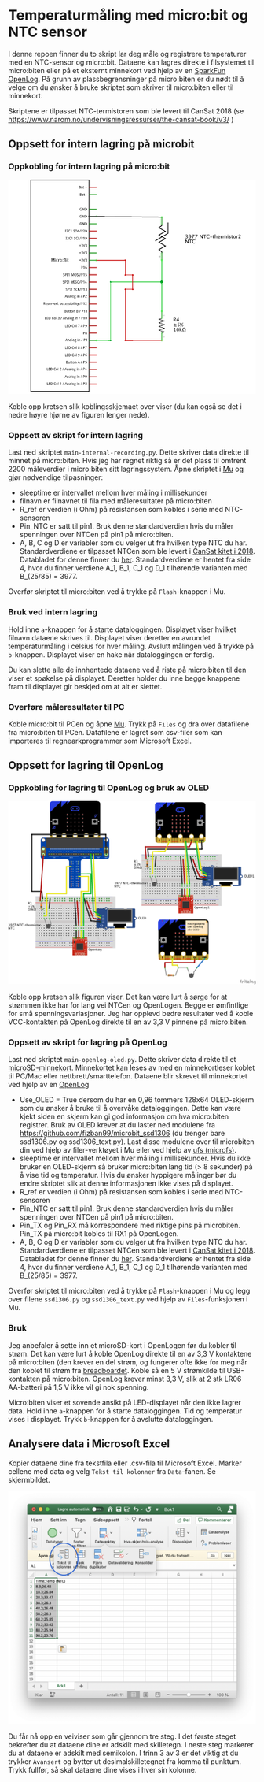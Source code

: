 # Temperaturmåling med micro:bit og NTC sensor

I denne repoen finner du to skript lar deg måle og registrere temperaturer med en NTC-sensor og micro:bit. Dataene kan lagres direkte i filsystemet til micro:biten eller på et eksternt minnekort ved hjelp av en [SparkFun OpenLog](https://learn.sparkfun.com/tutorials/openlog-hookup-guide). På grunn av plassbegrensninger på micro:biten er du nødt til å velge om du ønsker å bruke skriptet som skriver til micro:biten eller til minnekort.

Skriptene er tilpasset NTC-termistoren som ble levert til CanSat 2018 (se <https://www.narom.no/undervisningsressurser/the-cansat-book/v3/> )

## Oppsett for intern lagring på microbit

### Oppkobling for intern lagring på micro:bit

![Fritzing schematic](microbit-ntc-schem.png)

Koble opp kretsen slik koblingsskjemaet over viser (du kan også se det i nedre høyre hjørne av figuren lenger nede).

### Oppsett av skript for intern lagring

Last ned skriptet `main-internal-recording.py`. Dette skriver data direkte til minnet på micro:biten. Hvis jeg har regnet riktig så er det plass til omtrent 2200 måleverdier i micro:biten sitt lagringssystem. Åpne skriptet i [Mu](https://codewith.mu/en/) og gjør nødvendige tilpasninger:

- sleeptime er intervallet mellom hver måling i millisekunder
- filnavn er filnavnet til fila med måleresultater på micro:biten
- R_ref er verdien (i Ohm) på resistansen som kobles i serie med NTC-sensoren
- Pin_NTC er satt til pin1. Bruk denne standardverdien hvis du måler spenningen over NTCen på pin1 på micro:biten.
- A, B, C og D er variabler som du velger ut fra hvilken type NTC du har. Standardverdiene er tilpasset NTCen som ble levert i [CanSat kitet i 2018](https://www.narom.no/undervisningsressurser/the-cansat-book/v3/). Databladet for denne finner du [her](https://www.vishay.com/docs/29049/ntcle100.pdf). Standardverdiene er hentet fra side 4, hvor du finner verdiene A_1, B_1, C_1 og D_1 tilhørende varianten med B_(25/85) = 3977.

Overfør skriptet til micro:biten ved å trykke på `Flash`-knappen i Mu. 

### Bruk ved intern lagring

Hold inne `a`-knappen for å starte dataloggingen. Displayet viser hvilket filnavn dataene skrives til. Displayet viser deretter en avrundet temperaturmåling i celsius for hver måling. Avslutt målingen ved å trykke på `b`-knappen. Displayet viser en hake når dataloggingen er ferdig.

Du kan slette alle de innhentede dataene ved å riste på micro:biten til den viser et spøkelse på displayet. Deretter holder du inne begge knappene fram til displayet gir beskjed om at alt er slettet.

### Overføre måleresultater til PC

Koble micro:bit til PCen og åpne [Mu](https://codewith.mu/en/). Trykk på `Files` og dra over datafilene fra micro:biten til PCen. Datafilene er lagret som csv-filer som kan importeres til regnearkprogrammer som Microsoft Excel.

## Oppsett for lagring til OpenLog

### Oppkobling for lagring til OpenLog og bruk av OLED

![Fritzing breadboard circuit diagram](microbit-ntc-fritzing.png)

Koble opp kretsen slik figuren viser. Det kan være lurt å sørge for at strømmen ikke har for lang vei NTCen og OpenLogen. Begge er ømfintlige for små spenningsvariasjoner. Jeg har opplevd bedre resultater ved å koble VCC-kontakten på OpenLog direkte til en av 3,3 V pinnene på micro:biten. 

### Oppsett av skript for lagring på OpenLog

Last ned skriptet `main-openlog-oled.py`. Dette skriver data direkte til et [microSD-minnekort](https://no.wikipedia.org/wiki/MicroSD). Minnekortet kan leses av med en minnekortleser koblet til PC/Mac eller nettbrett/smarttelefon. Dataene blir skrevet til minnekortet ved hjelp av en [OpenLog](https://learn.sparkfun.com/tutorials/openlog-hookup-guide)

- Use_OLED = True dersom du har en 0,96 tommers 128x64 OLED-skjerm som du ønsker å bruke til å overvåke dataloggingen. Dette kan være kjekt siden en skjerm kan gi god informasjon om hva micro:biten registrer.  Bruk av OLED krever at du laster ned modulene fra https://github.com/fizban99/microbit_ssd1306 (du trenger bare ssd1306.py og ssd1306_text.py). Last disse modulene over til microbiten din ved hjelp av filer-verktøyet i Mu eller ved hjelp av [ufs (microfs)](https://microfs.readthedocs.io/en/latest/).
- sleeptime er intervallet mellom hver måling i millisekunder. Hvis du ikke bruker en OLED-skjerm så bruker micro:biten lang tid (> 8 sekunder) på å vise tid og temperatur. Hvis du ønsker hyppigere målinger bør du endre skriptet slik at denne informasjonen ikke vises på displayet.
- R_ref er verdien (i Ohm) på resistansen som kobles i serie med NTC-sensoren
- Pin_NTC er satt til pin1. Bruk denne standardverdien hvis du måler spenningen over NTCen på pin1 på micro:biten.
- Pin_TX og Pin_RX må korrespondere med riktige pins på microbiten. Pin_TX på micro:bit kobles til RX1 på OpenLogen.
- A, B, C og D er variabler som du velger ut fra hvilken type NTC du har. Standardverdiene er tilpasset NTCen som ble levert i [CanSat kitet i 2018](https://www.narom.no/undervisningsressurser/the-cansat-book/v3/). Databladet for denne finner du [her](https://www.vishay.com/docs/29049/ntcle100.pdf). Standardverdiene er hentet fra side 4, hvor du finner verdiene A_1, B_1, C_1 og D_1 tilhørende varianten med B_(25/85) = 3977.

Overfør skriptet til micro:biten ved å trykke på `Flash`-knappen i Mu og legg over filene `ssd1306.py` og `ssd1306_text.py` ved hjelp av `Files`-funksjonen i Mu.

### Bruk

Jeg anbefaler å sette inn et microSD-kort i OpenLogen før du kobler til strøm. Det kan være lurt å koble OpenLog direkte til en av 3,3 V kontaktene på micro:biten (den krever en del strøm, og fungerer ofte ikke for meg når den koblet til strøm fra [breadboardet](https://en.wikipedia.org/wiki/Breadboard). Koble så en 5 V strømkilde til USB-kontakten på micro:biten. OpenLog krever minst 3,3 V, slik at 2 stk LR06 AA-batteri på 1,5 V ikke vil gi nok spenning.

Micro:biten viser et sovende ansikt på LED-displayet når den ikke lagrer data. Hold inne `a`-knappen for å starte dataloggingen. Tid og temperatur vises i displayet. Trykk `b`-knappen for å avslutte dataloggingen.

## Analysere data i Microsoft Excel

Kopier dataene dine fra tekstfila eller .csv-fila til Microsoft Excel. Marker cellene med data og velg `Tekst til kolonner` fra `Data`-fanen. Se skjermbildet.

![Excel skjermbilde](excel-screenshot.png)

Du får nå opp en veiviser som går gjennom tre steg. I det første steget bekrefter du at dataene dine er adskilt med skilletegn. I neste steg markerer du at dataene er adskilt med semikolon. I trinn 3 av 3 er det viktig at du trykker `Avansert` og bytter ut desimalskilletegnet fra komma til punktum. Trykk fullfør, så skal dataene dine vises i hver sin kolonne.